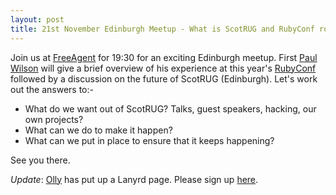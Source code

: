 ```yaml
---
layout: post
title: 21st November Edinburgh Meetup - What is ScotRUG and RubyConf roundup
---
```


Join us at [FreeAgent](http://www.freeagent.com/company/contact-us) for 19:30 for an exciting Edinburgh meetup. First [Paul Wilson](https://twitter.com/paulanthonywils) will give a brief overview of his experience at this year's [RubyConf](http://rubyconf.org) followed by a discussion on the future of ScotRUG (Edinburgh). Let's work out the answers to:-

* What do we want out of ScotRUG? Talks, guest speakers, hacking, our own projects?
* What can we do to make it happen?
* What can we put in place to ensure that it keeps happening?

See you there.

*Update*: [Olly](https://twitter.com/lylo) has put up a Lanyrd page. Please sign up [here](http://lanyrd.com/2013/scotrug/).
